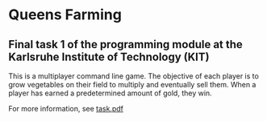 # Queens Farming
## Final task 1 of the programming module at the Karlsruhe Institute of Technology (KIT)

This is a multiplayer command line game. The objective of each player is to grow vegetables on their field to multiply and eventually sell them. When a player has earned a predetermined amount of gold, they win. 

For more information, see [task.pdf](./task.pdf)
